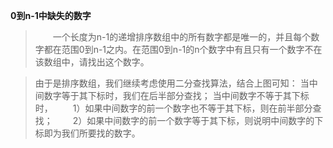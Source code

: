 **0到n-1中缺失的数字**


> 　　一个长度为n-1的递增排序数组中的所有数字都是唯一的，并且每个数字都在范围0到n-1之内。在范围0到n-1的n个数字中有且只有一个数字不在该数组中，请找出这个数字。
  
> 由于是排序数组，我们继续考虑使用二分查找算法，结合上图可知：
>当中间数字等于其下标时，我们在后半部分查找；
>当中间数字不等于其下标时，
>　　1）如果中间数字的前一个数字也不等于其下标，则在前半部分查找；
>　　2）如果中间数字的前一个数字等于其下标，则说明中间数字的下标即为我们所要找的数字。